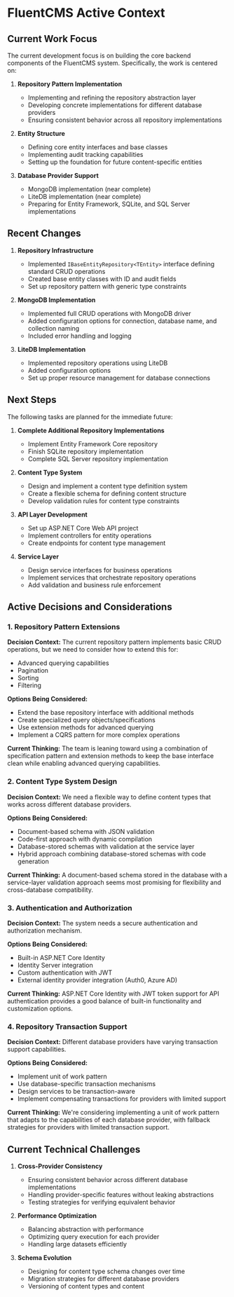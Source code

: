 # FluentCMS Active Context

## Current Work Focus

The current development focus is on building the core backend components of the FluentCMS system. Specifically, the work is centered on:

1. **Repository Pattern Implementation**
   - Implementing and refining the repository abstraction layer
   - Developing concrete implementations for different database providers
   - Ensuring consistent behavior across all repository implementations

2. **Entity Structure**
   - Defining core entity interfaces and base classes
   - Implementing audit tracking capabilities
   - Setting up the foundation for future content-specific entities

3. **Database Provider Support**
   - MongoDB implementation (near complete)
   - LiteDB implementation (near complete)
   - Preparing for Entity Framework, SQLite, and SQL Server implementations

## Recent Changes

1. **Repository Infrastructure**
   - Implemented `IBaseEntityRepository<TEntity>` interface defining standard CRUD operations
   - Created base entity classes with ID and audit fields
   - Set up repository pattern with generic type constraints

2. **MongoDB Implementation**
   - Implemented full CRUD operations with MongoDB driver
   - Added configuration options for connection, database name, and collection naming
   - Included error handling and logging

3. **LiteDB Implementation**
   - Implemented repository operations using LiteDB
   - Added configuration options
   - Set up proper resource management for database connections

## Next Steps

The following tasks are planned for the immediate future:

1. **Complete Additional Repository Implementations**
   - Implement Entity Framework Core repository
   - Finish SQLite repository implementation
   - Complete SQL Server repository implementation

2. **Content Type System**
   - Design and implement a content type definition system
   - Create a flexible schema for defining content structure
   - Develop validation rules for content type constraints

3. **API Layer Development**
   - Set up ASP.NET Core Web API project
   - Implement controllers for entity operations
   - Create endpoints for content type management

4. **Service Layer**
   - Design service interfaces for business operations
   - Implement services that orchestrate repository operations
   - Add validation and business rule enforcement

## Active Decisions and Considerations

### 1. Repository Pattern Extensions

**Decision Context:** The current repository pattern implements basic CRUD operations, but we need to consider how to extend this for:
- Advanced querying capabilities
- Pagination
- Sorting
- Filtering

**Options Being Considered:**
- Extend the base repository interface with additional methods
- Create specialized query objects/specifications
- Use extension methods for advanced querying
- Implement a CQRS pattern for more complex operations

**Current Thinking:**
The team is leaning toward using a combination of specification pattern and extension methods to keep the base interface clean while enabling advanced querying capabilities.

### 2. Content Type System Design

**Decision Context:** We need a flexible way to define content types that works across different database providers.

**Options Being Considered:**
- Document-based schema with JSON validation
- Code-first approach with dynamic compilation
- Database-stored schemas with validation at the service layer
- Hybrid approach combining database-stored schemas with code generation

**Current Thinking:**
A document-based schema stored in the database with a service-layer validation approach seems most promising for flexibility and cross-database compatibility.

### 3. Authentication and Authorization

**Decision Context:** The system needs a secure authentication and authorization mechanism.

**Options Being Considered:**
- Built-in ASP.NET Core Identity
- Identity Server integration
- Custom authentication with JWT
- External identity provider integration (Auth0, Azure AD)

**Current Thinking:**
ASP.NET Core Identity with JWT token support for API authentication provides a good balance of built-in functionality and customization options.

### 4. Repository Transaction Support

**Decision Context:** Different database providers have varying transaction support capabilities.

**Options Being Considered:**
- Implement unit of work pattern
- Use database-specific transaction mechanisms
- Design services to be transaction-aware
- Implement compensating transactions for providers with limited support

**Current Thinking:**
We're considering implementing a unit of work pattern that adapts to the capabilities of each database provider, with fallback strategies for providers with limited transaction support.

## Current Technical Challenges

1. **Cross-Provider Consistency**
   - Ensuring consistent behavior across different database implementations
   - Handling provider-specific features without leaking abstractions
   - Testing strategies for verifying equivalent behavior

2. **Performance Optimization**
   - Balancing abstraction with performance
   - Optimizing query execution for each provider
   - Handling large datasets efficiently

3. **Schema Evolution**
   - Designing for content type schema changes over time
   - Migration strategies for different database providers
   - Versioning of content types and content
